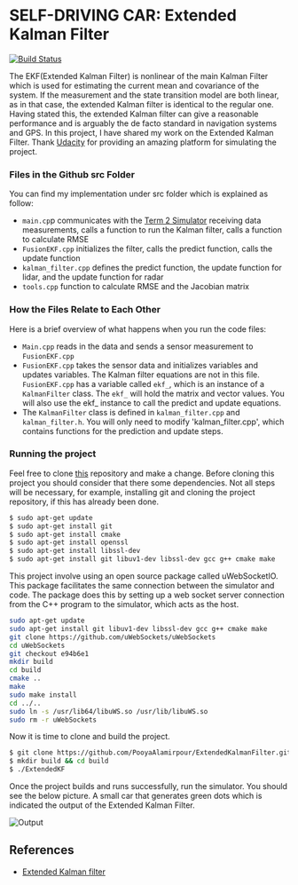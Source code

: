 # SELF-DRIVING CAR: Extended Kalman Filter

[![Build Status](https://travis-ci.org/joemccann/dillinger.svg?branch=master)](https://travis-ci.org/joemccann/dillinger)

The EKF(Extended Kalman Filter) is nonlinear of the main Kalman Filter which is used for estimating the current mean and covariance of the system. If the measurement and the state transition model are both linear, as in that case, the extended Kalman filter is identical to the regular one. Having stated this, the extended Kalman filter can give a reasonable performance and is arguably the de facto standard in navigation systems and GPS. In this project, I have shared my work on the Extended Kalman Filter. Thank [Udacity](https://www.udacity.com/) for providing an amazing platform for simulating the project.

### Files in the Github src Folder
You can find my implementation under src folder which is explained as follow:
- `main.cp`p communicates with the [Term 2 Simulator](https://github.com/udacity/self-driving-car-sim/releases) receiving data measurements, calls a function to run the Kalman filter, calls a function to calculate RMSE
- `FusionEKF.cpp` initializes the filter, calls the predict function, calls the update function
- `kalman_filter.cpp` defines the predict function, the update function for lidar, and the update function for radar
- `tools.cpp` function to calculate RMSE and the Jacobian matrix

### How the Files Relate to Each Other
Here is a brief overview of what happens when you run the code files:
- `Main.cpp` reads in the data and sends a sensor measurement to `FusionEKF.cpp`
- `FusionEKF.cpp` takes the sensor data and initializes variables and updates variables. The Kalman filter equations are not in this file. `FusionEKF.cpp` has a variable called `ekf_`, which is an instance of a `KalmanFilter` class. The `ekf_` will hold the matrix and vector values. You will also use the ekf_ instance to call the predict and update equations.
- The `KalmanFilter` class is defined in `kalman_filter.cpp` and `kalman_filter.h`. You will only need to modify 'kalman_filter.cpp', which contains functions for the prediction and update steps.

### Running the project
Feel free to clone [this](https://github.com/PooyaAlamirpour/ExtendedKalmanFilter) repository and make a change. Before cloning this project you should consider that there some dependencies. Not all steps will be necessary, for example, installing git and cloning the project repository, if this has already been done.
```bash
$ sudo apt-get update
$ sudo apt-get install git
$ sudo apt-get install cmake
$ sudo apt-get install openssl
$ sudo apt-get install libssl-dev
$ sudo apt-get install git libuv1-dev libssl-dev gcc g++ cmake make
```
This project involve using an open source package called uWebSocketIO. This package facilitates the same connection between the simulator and code. The package does this by setting up a web socket server connection from the C++ program to the simulator, which acts as the host.
```bash
sudo apt-get update
sudo apt-get install git libuv1-dev libssl-dev gcc g++ cmake make
git clone https://github.com/uWebSockets/uWebSockets 
cd uWebSockets
git checkout e94b6e1
mkdir build
cd build
cmake ..
make 
sudo make install
cd ../..
sudo ln -s /usr/lib64/libuWS.so /usr/lib/libuWS.so
sudo rm -r uWebSockets
```
Now it is time to clone and build the project.
```bash
$ git clone https://github.com/PooyaAlamirpour/ExtendedKalmanFilter.git
$ mkdir build && cd build
$ ./ExtendedKF
```
Once the project builds and runs successfully, run the simulator. You should see the below picture. A small car that generates green dots which is indicated the output of the Extended Kalman Filter.

![Output](https://github.com/PooyaAlamirpour/ExtendedKalmanFilter/blob/master/Images/dataset1.png)


## References
- [Extended Kalman filter](https://en.wikipedia.org/wiki/Extended_Kalman_filter)

